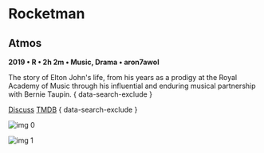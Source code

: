 # Rocketman

## Atmos

**2019 • R • 2h 2m • Music, Drama • aron7awol**

The story of Elton John's life, from his years as a prodigy at the Royal Academy of Music through his influential and enduring musical partnership with Bernie Taupin.
{ data-search-exclude }

[Discuss](https://www.avsforum.com/threads/bass-eq-for-filtered-movies.2995212/post-58439788)  [TMDB](504608)
{ data-search-exclude }

![img 0](https://i.imgur.com/EduV71Q.jpg)

![img 1](https://i.imgur.com/PXn7B6P.jpg)

